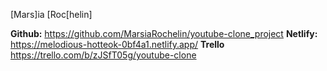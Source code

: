 [Mars]ia [Roc[helin]

**Github:** https://github.com/MarsiaRochelin/youtube-clone_project 
**Netlify:** https://melodious-hotteok-0bf4a1.netlify.app/
**Trello** https://trello.com/b/zJSfT05g/youtube-clone  